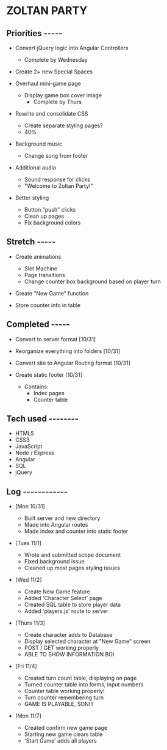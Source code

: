 # ZOLTAN PARTY

## Priorities -----

- Convert jQuery logic into Angular Controllers
  - Complete by Wednesday

- Create 2+ new Special Spaces

- Overhaul mini-game page
  - Display game box cover image
    - Complete by Thurs

- Rewrite and consolidate CSS
  - Create separate styling pages?
  - 40%

- Background music
  - Change song from footer

- Additional audio
  - Sound response for clicks
  - "Welcome to Zoltan Party!"

- Better styling
  - Button "push" clicks
  - Clean up pages
  - Fix background colors

## Stretch -----
- Create animations
  - Slot Machine
  - Page transitions
  - Change counter box background based on player turn

- Create "New Game" function

- Store counter info in table


## Completed -----
- Convert to server format [10/31]

- Reorganize everything into folders [10/31]

- Convert site to Angular Routing format [10/31]

- Create static footer [10/31]
  - Contains:
    - Index pages
    - Counter table

## Tech used --------
- HTML5
- CSS3
- JavaScript
- Node / Express
- Angular
- SQL
- jQuery


## Log ------------
- [Mon 10/31]
  - Built server and new directory
  - Made into Angular routes
  - Made index and counter into static footer

- [Tues 11/1]
  - Wrote and submitted scope document
  - Fixed background issue
  - Cleaned up most pages styling issues

- [Wed 11/2]
  - Create New Game feature
  - Added 'Character Select' page
  - Created SQL table to store player data
  - Added 'players.js' route to server

- [Thurs 11/3]
  - Create character adds to Database
  - Display selected character at "New Game" screen
  - POST / GET working properly
  - ABLE TO SHOW INFORMATION BOI

- [Fri 11/4]
  - Created turn count table, displaying on page
  - Turned counter table into forms, input numbers
  - Counter table working properly!
  - Turn counter remembering turn
  - GAME IS PLAYABLE, SON!!!

- [Mon 11/7]
  - Created confirm new game page
  - Starting new game clears table
  - 'Start Game' adds all players

